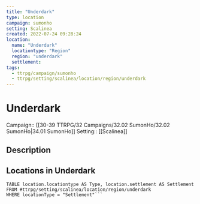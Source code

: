 ```yaml
---
title: "Underdark"
type: location
campaign: sumonho
setting: Scalinea
created: 2022-07-24 09:28:24
location:
  name: "Underdark"
  locationtype: "Region"
  region: "underdark"
  settlement: 
tags:
  - ttrpg/campaign/sumonho
  - ttrpg/setting/scalinea/location/region/underdark
---
```

# Underdark

Campaign:: [[30-39 TTRPG/32 Campaigns/32.02 SumonHo/32.02 SumonHo|34.01 SumonHo]]
Setting:: [[Scalinea]]

## Description



## Locations in Underdark

```dataview
TABLE location.locationtype AS Type, location.settlement AS Settlement FROM #ttrpg/setting/scalinea/location/region/underdark
WHERE locationType = "Settlement"```

